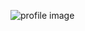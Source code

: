 ![profile image](https://avatars.githubusercontent.com/u/54500857?s=400&u=17b2a7460ca0e04569e0eb017193fecef87043ad&v=4)
